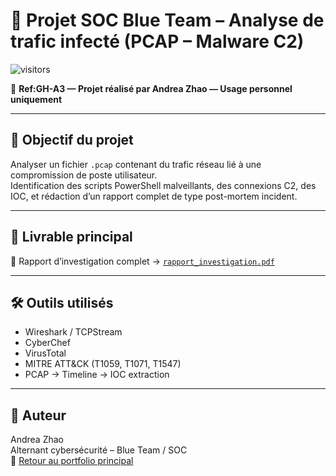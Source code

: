 # 🧪 Projet SOC Blue Team – Analyse de trafic infecté (PCAP – Malware C2)  
![visitors](https://visitor-badge.laobi.icu/badge?page_id=Ghostring-dot.pcap-malware-investigation)

📄 **Ref:GH-A3 — Projet réalisé par Andrea Zhao — Usage personnel uniquement**

---

## 🔎 Objectif du projet

Analyser un fichier `.pcap` contenant du trafic réseau lié à une compromission de poste utilisateur.  
Identification des scripts PowerShell malveillants, des connexions C2, des IOC, et rédaction d’un rapport complet de type post-mortem incident.

---

## 📄 Livrable principal

📝 Rapport d’investigation complet → [`rapport_investigation.pdf`](./googleauth.pdf)

---

## 🛠️ Outils utilisés

- Wireshark / TCPStream  
- CyberChef  
- VirusTotal  
- MITRE ATT&CK (T1059, T1071, T1547)  
- PCAP → Timeline → IOC extraction

---

## 👤 Auteur

Andrea Zhao  
Alternant cybersécurité – Blue Team / SOC  
📎 [Retour au portfolio principal](https://github.com/Ghostring-dot/blue-team-projects-andrea)
